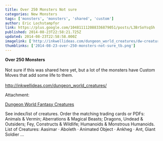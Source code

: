 ```yaml
---
title: Over 250 Monsters Not sure
categories: New Monsters
tags: ['monsters', 'monsters', 'shared', 'custom']
author: Eric Lochstampfor
link: https://plus.google.com/104811112088336879051/posts/L3BrSoYsqSh
published: 2014-08-23T22:58:21.725Z
updated: 2014-08-23T22:58:58.000Z
imagelink: ['http://inkwellideas.com/dungeon_world_creatures/dw-creatures-website-logo.png']
thumblinks: ['2014-08-23-over-250-monsters-not-sure_tb.png']
---
```


<b>Over 250 Monsters</b><br /><br />Not sure if this was shared here yet, but a lot of the monsters have Custom Moves that add some life to them.<br /><br /><a href="http://inkwellideas.com/dungeon_world_creatures/" class="ot-anchor">http://inkwellideas.com/dungeon_world_creatures/</a>


Attachment:

<a href='http://inkwellideas.com/dungeon_world_creatures'>Dungeon World Fantasy Creatures</a>


See index/list of creatures. Order the matching trading cards or PDFs: Animals & Vermin; Aberrations & Magical Beasts; Dragons, Undead & Outsiders; Fey, Constructs & Wildlife; Humanoids & Monstrous Humanoids. List of Creatures: Aasimar · Aboleth · Animated Object · Ankheg · Ant, Giant Soldier ...